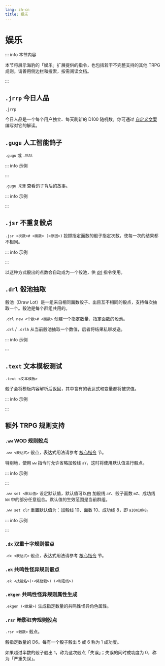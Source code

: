 ```yaml
---
lang: zh-cn
title: 娱乐
---
```


# 娱乐

::: info 本节内容

本节将展示海豹的「娱乐」扩展提供的指令，也包括若干不完整支持的其他 TRPG 规则。请善用侧边栏和搜索，按需阅读文档。

:::

## `.jrrp` 今日人品

`.jrrp`

今日人品是一个每个用户独立、每天刷新的 D100 随机数。你可通过 [自定义文案](../config/custom_text.md) 编写对它的解读。

## `.gugu` 人工智能鸽子

`.gugu` 或 `.咕咕`

::: info 示例

<ChatBox :messages="[
{content: '.gugu', send: true},
{content: '🕊️:今天发版本，领导说发不完不让走'},
]" />

:::

`.gugu 来源` 查看鸽子背后的故事。

::: info 示例

<ChatBox :messages="[
{content: '.gugu 来源', send: true},
{content: '🕊️: 前往了一个以前捕鲸的小岛度假~这里人很亲切！但是吃了这里的鱼肉料理之后有点晕晕的诶...想到前几天<木落>的短信，还是别追究他为什么不在了。\n\t——鹊鹊结合实际经历创作'},
]" />

:::

## `.jsr` 不重复骰点

`.jsr <次数># <面数> (<原因>)` 投掷指定面数的骰子指定次数，使每一次的结果都不相同。

::: info 示例

<ChatBox :messages="[
{content: '.jsr 5# 100', send: true},
{content: '<木落>掷骰5次:\nD100=6\nD100=71\nD100=53\nD100=31\nD100=2'},
]" />

:::

以这种方式骰出的点数会自动成为一个骰池，供 [drl](#drl-骰池抽取) 指令使用。

## `.drl` 骰池抽取

骰池（Draw Lot）是一组来自相同面数骰子、出目互不相同的骰点，支持每次抽取一个。骰池是每个群组共用的。

`.drl new <个数># <面数>` 创建一个指定数量、指定面数的骰池。

`.drl` / `.drlh` 从当前骰池抽取一个数值，后者将结果私聊发送。

::: info 示例

<ChatBox :messages="[
{content: '.drl', send: true},
{content: '当前群组无骰池，请使用.drl new创建一个。'},
{content: '.drl new 10# 1000', send: true},
{content: '创建骰池成功，骰子面数1000，可抽取10次。'},
{content: '.drl', send: true},
{content: '<木落>掷出了 D1000=568'},
{content: '.drl # 第 10 次', send: true},
{content: '<木落>掷出了 D1000=539\n骰池已经抽空，现在关闭。'},
]" />

:::

## `.text` 文本模板测试

`.text <文本模板>`

骰子会将模板内容解析后返回，其中含有的表达式和变量都将被求值。

::: info 示例

<ChatBox :messages="[
{content: '.text 看看手气 {1d16}', send: true},
{content: '看看手气 2'},
]" />

:::

## 额外 TRPG 规则支持

### `.ww` WOD 规则骰点

`.ww <表达式>` 骰点，表达式用法请参考 [核心指令](./core.md#wod-骰点) 节。

特别地，使用 `ww` 指令时允许省略加骰线 `aY`，这时将使用默认值进行骰点。

::: info 示例

<ChatBox :messages="[
{content: '.ww 5', send: true},
{content: '<木落>掷出了 5a10=[成功0/5 {6,2,2,7,4}]=0'},
]" />

:::

`.ww set <默认值>` 设定默认值，默认值可以由 加骰线 `aY`、骰子面数 `mZ`、成功线 `kN` 中的部分任意组合。默认值的生效范围是当前群组。

`.ww set clr` 重置默认值为：加骰线 10、面数 10、成功线 8，即 `a10m10k8`。

::: info 示例

<ChatBox :messages="[
{content: '.ww set a6m10k9', send: true},
{content: '成功线k: 已修改为9\n骰子面数m: 已修改为10\n加骰线a: 已修改为6'},
{content: '.ww 5', send: true},
{content: '<木落>掷出了 5a6=[成功1/11 轮数:4 {<9*>,5,<6>,3,3},{<6>,<6>},{<6>,<7>},{5,4}]=1'},
{content: '.ww set clr', send: true},
{content: '骰池设定已恢复默认'},
]" />

:::

### `.dx` 双重十字规则骰点

`.dx <表达式>` 骰点，表达式用法请参考 [核心指令](./core.md#双十字骰点) 节。

### `.ek` 共鸣性怪异规则骰点

`.ek <技能名>(+<奖励骰>) (<判定线>)`

<!-- TODO 由熟悉规则的朋友结合规则说明用法 -->

### `.ekgen` 共鸣性怪异规则属性生成

`.ekgen (<数量>)` 生成指定数量的共鸣性怪异角色属性。

### `.rsr` 暗影狂奔规则骰点

`.rsr <骰数>` 骰点。

骰指定数量的 D6。每有一个骰子骰出 5 或 6 称为 1 成功度。

如果超过半数的骰子骰出 1，称为这次骰点「失误」；失误的同时成功度为 0，称为「严重失误」。
